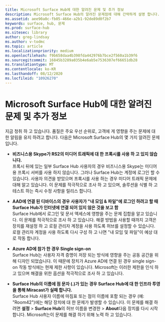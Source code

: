 ```yaml
---
title: Microsoft Surface Hub에 대한 알려진 문제 및 추가 정보
description: Microsoft Surface Hub의 알려진 문제점에 대해 간략하게 설명 합니다.
ms.assetid: aee90a0c-fb05-466e-a2b1-92de89d0f2b7
keywords: surface, hub, 문제
ms.prod: surface-hub
ms.sitesec: library
author: greg-lindsay
ms.author: v-todmc
ms.topic: article
ms.localizationpriority: medium
ms.openlocfilehash: f9b658daa4b398fda442976b7bce2f560a1b39f6
ms.sourcegitcommit: 16845b3289a035b4e6ab5e7536307ef66651db28
ms.translationtype: MT
ms.contentlocale: ko-KR
ms.lasthandoff: 08/12/2020
ms.locfileid: "10926270"
---
```

# Microsoft Surface Hub에 대한 알려진 문제 및 추가 정보

지금 청취 하 고 있습니다. 품질은 주요 우선 순위로, 고객에 게 영향을 주는 문제에 대 한 알림을 유지 하려고 합니다. 다음은 Microsoft Surface Hub의 몇 가지 알려진 문제입니다.

- **비즈니스용 Skype가 RS2의 미디어 트래픽에 대 한 프록시를 사용 하 고 있지 않습니다.**
<br/>프록시 뒤에 있는 일부 Surface Hub 사용자의 경우 비즈니스용 Skype는 미디어 용 프록시 서버를 사용 하지 않습니다. 그러나 Surface Hub는 계정에 로그인 할 수 있습니다. 사용자 의견을 받았으며 프록시를 사용 하는 경우 미디어 트래픽 문제에 대해 알고 있습니다. 이 문제를 적극적으로 조사 하 고 있으며, 솔루션을 식별 하 고 테스트 하는 즉시 수정 사항을 릴리스 합니다. 

- **AAD에 연결 된 디바이스의 경우 사용자가 "내 모임 & 파일"에 로그인 하려고 할 때 Surface Hub가 인터넷에 연결 되어 있지 않은 것을 보고 함**
<br/>Surface Hub에서 로그인 및 문서 액세스에 영향을 주는 문제 집합을 알고 있습니다. 이 문제를 적극적으로 조사 하 고 있습니다. 해결 방법을 사용할 때까지 고객은 장치를 재설정 하 고 로컬 관리자 계정을 사용 하도록 허브를 설정할 수 있습니다. 로컬 관리자 계정을 사용 하도록 다시 구성 하 고 나면 "내 모임 및 파일"이 예상 대로 작동 합니다.
- **Azure AD에 참가 한 경우 Single sign-on**
<br/>Surface Hub는 사용자 자격 증명이 저장 되는 방식에 영향을 주는 공동 공간을 위해 디자인 되었습니다. 이 때문에 장치가 Azure AD에 연결 된 경우 single sign-on 작동 방식에는 현재 제한 사항이 있습니다. Microsoft는 이러한 제한을 인식 하 고 있으며 해결을 위한 옵션을 적극적으로 조사 하 고 있습니다.
- **Surface Hub의 이름에 점 문자 (.)가 있는 경우 Surface Hub에 대 한 인프라 투영을 통해 Miracast가 실패 합니다.**
<br/>Surface Hub 사용자 이름에 마침표 또는 점이 이름에 포함 되는 경우 (예: "Room42")에는 해당 장치에 대 한 문제가 발생할 수 있습니다. 이 문제를 해결 하려면 **설정**  >  **Surface Hub**의 허브 이름을 변경한  >  **About**다음 장치를 다시 시작 합니다. Microsoft는이 문제를 해결 하기 위해 노력 하 고 있습니다.